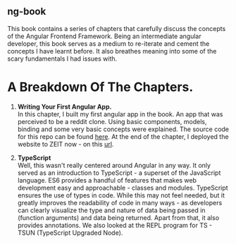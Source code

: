 ## ng-book

This book contains a series of chapters that carefully discuss the concepts of the Angular Frontend Framework. Being an intermediate angular developer, this book serves as a medium to re-iterate and cement the concepts I have learnt before. It also breathes meaning into some of the scary fundamentals I had issues with.

# A Breakdown Of The Chapters.

1. **Writing Your First Angular App.** <br>
    In this chapter, I built my first angular app in the book. An app that was perceived to be a reddit clone. Using basic components, models, binding and some very basic concepts were explained. The source code for this repo can be found <a href="https://github.com/OlaoreFouad/ng-book/tree/master/ng-reddit">here</a>. At the end of the chapter, I deployed the website to ZEIT now - on this <a href="https://ng-reddit.now.sh">url</a>.

2. **TypeScript**<br>
    Well, this wasn't really centered around Angular in any way. It only served as an introduction to TypeScript - a superset of the JavaScript language. ES6 provides a handful of features that makes web development easy and approachable - classes and modules. TypeScript ensures the use of types in code. While this may not feel needed, but it greatly improves the readability of code in many ways - as developers can clearly visualize the type and nature of data being passed in (function arguments) and data being returned. Apart from that, it also provides annotations. We also looked at the REPL program for TS - TSUN (TypeScript Upgraded Node).